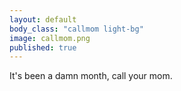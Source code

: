 ```yaml
---
layout: default
body_class: "callmom light-bg"
image: callmom.png
published: true
---
```


<p class="sage-advice">It's been a damn month, call your mom.</p>